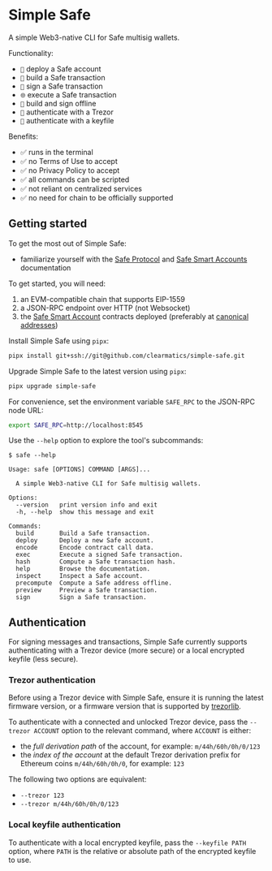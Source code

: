 # Simple Safe

A simple Web3-native CLI for Safe multisig wallets.

Functionality:

- `🚀` deploy a Safe account
- `📝` build a Safe transaction
- `🔏` sign a Safe transaction
- `🌐` execute a Safe transaction
- `🔌` build and sign offline
- `🪪` authenticate with a Trezor
- `🪪` authenticate with a keyfile

Benefits:

- ✅ runs in the terminal
- ✅ no Terms of Use to accept
- ✅ no Privacy Policy to accept
- ✅ all commands can be scripted
- ✅ not reliant on centralized services
- ✅ no need for chain to be officially supported

## Getting started

To get the most out of Simple Safe:

- familiarize yourself with the
  [Safe Protocol](https://github.com/safe-global/safe-smart-account/blob/v1.4.1/docs/overview.md)
  and
  [Safe Smart Accounts](https://docs.safe.global/advanced/smart-account-overview)
  documentation

To get started, you will need:

1. an EVM-compatible chain that supports EIP-1559
2. a JSON-RPC endpoint over HTTP (not Websocket)
3. the [Safe Smart Account](https://github.com/safe-global/safe-smart-account)
   contracts deployed (preferably at
   [canonical addresses](https://github.com/safe-global/safe-singleton-factory?tab=readme-ov-file#how-to-get-the-singleton-deployed-to-your-network))

Install Simple Safe using `pipx`:

```sh
pipx install git+ssh://git@github.com/clearmatics/simple-safe.git
```

Upgrade Simple Safe to the latest version using `pipx`:

```sh
pipx upgrade simple-safe
```

For convenience, set the environment variable `SAFE_RPC` to the JSON-RPC node
URL:

```sh
export SAFE_RPC=http://localhost:8545
```

Use the `--help` option to explore the tool's subcommands:

```console
$ safe --help

Usage: safe [OPTIONS] COMMAND [ARGS]...

  A simple Web3-native CLI for Safe multisig wallets.

Options:
  --version   print version info and exit
  -h, --help  show this message and exit

Commands:
  build       Build a Safe transaction.
  deploy      Deploy a new Safe account.
  encode      Encode contract call data.
  exec        Execute a signed Safe transaction.
  hash        Compute a Safe transaction hash.
  help        Browse the documentation.
  inspect     Inspect a Safe account.
  precompute  Compute a Safe address offline.
  preview     Preview a Safe transaction.
  sign        Sign a Safe transaction.
```

## Authentication

For signing messages and transactions, Simple Safe currently supports
authenticating with a Trezor device (more secure) or a local encrypted keyfile
(less secure).

### Trezor authentication

Before using a Trezor device with Simple Safe, ensure it is running the latest
firmware version, or a firmware version that is supported by
[trezorlib](https://github.com/trezor/trezor-firmware/blob/main/python/README.md#firmware-version-requirements).

To authenticate with a connected and unlocked Trezor device, pass the
`--trezor ACCOUNT` option to the relevant command, where `ACCOUNT` is either:

- the _full derivation path_ of the account, for example: `m/44h/60h/0h/0/123`
- the _index of the account_ at the default Trezor derivation prefix for
  Ethereum coins `m/44h/60h/0h/0`, for example: `123`

The following two options are equivalent:

- `--trezor 123`
- `--trezor m/44h/60h/0h/0/123`

### Local keyfile authentication

To authenticate with a local encrypted keyfile, pass the `--keyfile PATH`
option, where `PATH` is the relative or absolute path of the encrypted keyfile
to use.

